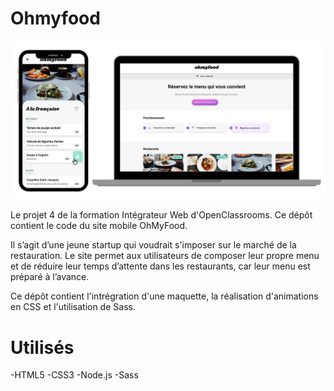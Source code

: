 # Ohmyfood

![alt text](https://github.com/JSProjekt/Openclassrooms_P4_ohmyfood/blob/main/projet_4_openclassrooms/16559016787093_Untitled%20design.png)

Le projet 4 de la formation Intégrateur Web d'OpenClassrooms.
Ce dépôt contient le code du site mobile OhMyFood.

Il s’agit d’une jeune startup qui voudrait s'imposer sur le marché de la restauration. Le site permet aux utilisateurs de composer leur propre menu et de réduire leur temps d’attente dans les restaurants, car leur menu est préparé à l’avance.

Ce dépôt contient l'intrégration d'une maquette, la réalisation d'animations en CSS et l'utilisation de Sass.

# Utilisés

-HTML5
-CSS3
-Node.js
-Sass

